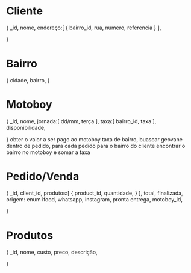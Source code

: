 # Cliente
{
  _id,
  nome,
  endereço:[
    {
      bairro_id,
      rua,
      numero,
      referencia
    }
  ],

}

# Bairro 
{
  cidade,
  bairro,
}

# Motoboy
{
  _id,
  nome,
  jornada:[ dd/mm, terça  ],
  taxa:[
   bairro_id,
   taxa
  ],
  disponibilidade,
  <!-- pedido_id:[ objectId, ] -->

}
obter o valor a ser pago ao motoboy taxa de bairro,
buascar geovane dentro de pedido, para cada pedido para o bairro do cliente encontrar o bairro no motoboy e somar a taxa

# Pedido/Venda
{
  _id,
  client_id,
  produtos:[
    {
      product_id,
      quantidade,
    }
  ],
  total,
  finalizada,
  origem: enum ifood, whatsapp, instagram, pronta entrega,
  motoboy_id,

}

# Produtos
{
  _id,
  nome,
  custo,
  preco,
  descrição,

}